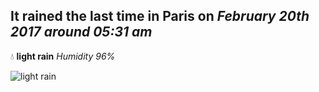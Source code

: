 ## It rained the last time in Paris on *February 20th 2017 around 05:31 am*
💧  **light rain** *Humidity 96%*

![light rain](http://openweathermap.org/img/w/10n.png)

